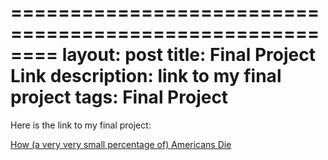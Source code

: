 ========================================================
layout: post
title: Final Project Link
description: link to my final project
tags: Final Project
========================================================

Here is the link to my final project:

[How (a very very small percentage of) Americans Die](http://rpubs.com/caoshengcao/16584)
